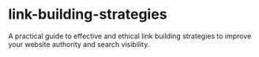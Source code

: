 # link-building-strategies
A practical guide to effective and ethical link building strategies to improve your website authority and search visibility.
